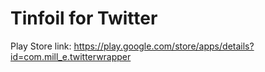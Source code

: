 # Tinfoil for Twitter

Play Store link: https://play.google.com/store/apps/details?id=com.mill_e.twitterwrapper

